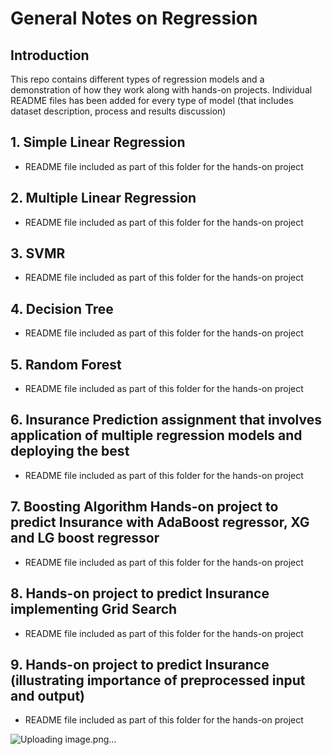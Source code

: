 # General Notes on Regression 

## Introduction
This repo contains different types of regression models and a demonstration of how they work along with hands-on projects. Individual README files has been added for every type of model (that includes  dataset description, process and results discussion) 

## 1. Simple Linear Regression
- README file included as part of this folder for the hands-on project

## 2. Multiple Linear Regression
- README file included as part of this folder for the hands-on project

## 3. SVMR
- README file included as part of this folder for the hands-on project

## 4. Decision Tree
- README file included as part of this folder for the hands-on project

## 5. Random Forest
- README file included as part of this folder for the hands-on project

## 6. Insurance Prediction assignment that involves application of multiple regression models and deploying the best 
- README file included as part of this folder for the hands-on project

## 7. Boosting Algorithm Hands-on project to predict Insurance with AdaBoost regressor, XG and LG boost regressor
- README file included as part of this folder for the hands-on project

## 8. Hands-on project to predict Insurance implementing Grid Search
- README file included as part of this folder for the hands-on project

## 9. Hands-on project to predict Insurance (illustrating importance of preprocessed input and output)
- README file included as part of this folder for the hands-on project



![Uploading image.png…]()
